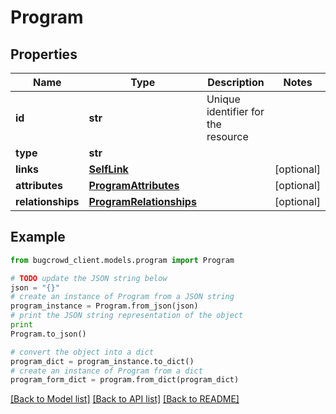# Program


## Properties

Name | Type | Description | Notes
------------ | ------------- | ------------- | -------------
**id** | **str** | Unique identifier for the resource | 
**type** | **str** |  | 
**links** | [**SelfLink**](SelfLink.md) |  | [optional] 
**attributes** | [**ProgramAttributes**](ProgramAttributes.md) |  | [optional] 
**relationships** | [**ProgramRelationships**](ProgramRelationships.md) |  | [optional] 

## Example

```python
from bugcrowd_client.models.program import Program

# TODO update the JSON string below
json = "{}"
# create an instance of Program from a JSON string
program_instance = Program.from_json(json)
# print the JSON string representation of the object
print
Program.to_json()

# convert the object into a dict
program_dict = program_instance.to_dict()
# create an instance of Program from a dict
program_form_dict = program.from_dict(program_dict)
```
[[Back to Model list]](../README.md#documentation-for-models) [[Back to API list]](../README.md#documentation-for-api-endpoints) [[Back to README]](../README.md)


